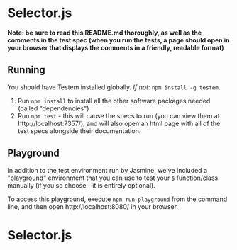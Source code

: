 # Selector.js

**Note: be sure to read this README.md thoroughly, as well as the comments in the test spec (when you run the tests, a page should open in your browser that displays the comments in a friendly, readable format)**

## Running

You should have Testem installed globally. *If not*: `npm install -g testem`.

1. Run `npm install` to install all the other software packages needed (called "dependencies")
2. Run `npm test` - this will cause the specs to run (you can view them at http://localhost:7357/), and will also open an html page with all of the test specs alongside their documentation.

## Playground

In addition to the test environment run by Jasmine, we've included a "playground" environment that you can use to test your `$` function/class manually (if you so choose - it is entirely optional).

To access this playground, execute `npm run playground` from the command line, and then open http://localhost:8080/ in your browser.
# Selector.js
